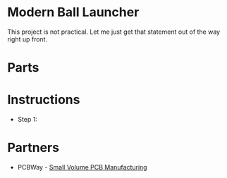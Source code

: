 # Modern Ball Launcher
This project is not practical. Let me just get that statement out of the way
right up front. 

# Parts
# Instructions
* Step 1: 

# Partners
* PCBWay - [Small Volume PCB Manufacturing](https://www.pcbway.com/?gw1&campaignid=172480651&adgroupid=8787904531&feeditemid=&targetid=kwd-96217560494&loc_physical_ms=9017773&matchtype=p&network=g&device=c&devicemodel=&creative=377957049820&keyword=pcbway&placement=&target=&adposition=&gclid=CjwKCAiA78aNBhAlEiwA7B76pzOd1dc5-ZPloUYz7PuWpVF8Rh3i4WAM28ko5XTC3gKytLpFAzKIXRoCzS8QAvD_BwE)

